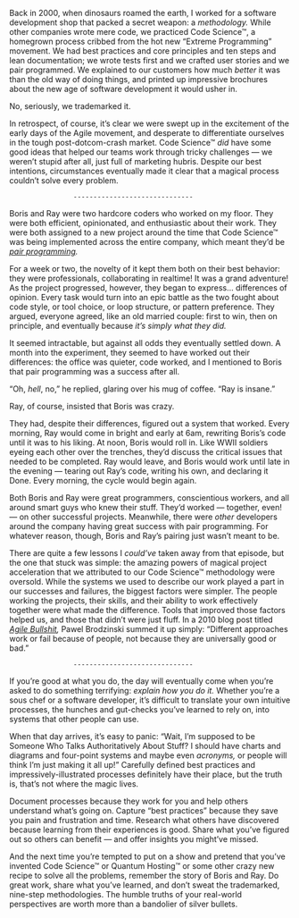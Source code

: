 

Back in 2000, when dinosaurs roamed the earth, I worked for a software development shop that packed a secret
weapon: a *methodology.* While other companies wrote mere code, we practiced Code Science™, a homegrown
process cribbed from the hot new “Extreme Programming” movement. We had best practices and core principles
and ten steps and lean documentation; we wrote tests first and we crafted user stories and we pair programmed.
We explained to our customers how much *better* it was than the old way of doing things, and printed up
impressive brochures about the new age of software development it would usher in.

No, seriously, we trademarked it.

In retrospect, of course, it’s clear we were swept up in the excitement of the early days of the Agile
movement, and desperate to differentiate ourselves in the tough post-dotcom-crash market. Code Science™
*did* have some good ideas that helped our teams work through tricky challenges — we weren’t stupid after
all, just full of marketing hubris. Despite our best intentions, circumstances eventually made it clear that a
magical process couldn’t solve every problem.

                    ------------------------------                    

Boris and Ray were two hardcore coders who worked on my floor. They were both efficient, opinionated, and
enthusiastic about their work. They were both assigned to a new project around the time that Code Science™
was being implemented across the entire company, which meant they’d be *[pair
programming](http://en.wikipedia.org/wiki/Pair_programming).*

For a week or two, the novelty of it kept them both on their best behavior: they were professionals,
collaborating in realtime! It was a grand adventure! As the project progressed, however, they began to
express... differences of opinion. Every task would turn into an epic battle as the two fought about code
style, or tool choice, or loop structure, or pattern preference. They argued, everyone agreed, like an old
married couple: first to win, then on principle, and eventually because *it’s simply what they did.*

It seemed intractable, but against all odds they eventually settled down. A month into the experiment, they
seemed to have worked out their differences: the office was quieter, code worked, and I mentioned to Boris
that pair programming was a success after all.

“Oh, *hell*, no,” he replied, glaring over his mug of coffee. “Ray is insane.”

Ray, of course, insisted that Boris was crazy.

They had, despite their differences, figured out a system that worked. Every morning, Ray would come in bright
and early at 6am, rewriting Boris’s code until it was to his liking. At noon, Boris would roll in. Like WWII
soldiers eyeing each other over the trenches, they’d discuss the critical issues that needed to be
completed. Ray would leave, and Boris would work until late in the evening — tearing out Ray’s code,
writing his own, and declaring it Done. Every morning, the cycle would begin again.

Both Boris and Ray were great programmers, conscientious workers, and all around smart guys who knew their
stuff. They’d worked — together, even! — on other successful projects. Meanwhile, there were *other*
developers around the company having great success with pair programming. For whatever reason, though, Boris
and Ray’s pairing just wasn’t meant to be.

There are quite a few lessons I *could’ve* taken away from that episode, but the one that stuck was simple:
the amazing powers of magical project acceleration that we attributed to our Code Science™ methodology were
oversold. While the systems we used to describe our work played a part in our successes and failures, the
biggest factors were simpler. The people working the projects, their skills, and their ability to work
effectively together were what made the difference. Tools that improved those factors helped us, and those
that didn’t were just fluff. In a 2010 blog post titled *[Agile
Bullshit](http://brodzinski.com/2010/03/good-agile-wrong-waterfall.html),* Pawel Brodzinski summed it up
simply: “Different approaches work or fail because of people, not because they are universally good or
bad.”

                    ------------------------------                    

If you’re good at what you do, the day will eventually come when you’re asked to do something terrifying:
*explain how you do it.* Whether you’re a sous chef or a software developer, it’s difficult to translate
your own intuitive processes, the hunches and gut-checks you’ve learned to rely on, into systems that other
people can use.

When that day arrives, it’s easy to panic: “Wait, I’m supposed to be Someone Who Talks Authoritatively
About Stuff? I should have charts and diagrams and four-point systems and maybe even *acronyms,* or people
will think I’m just making it all up!” Carefully defined best practices and impressively-illustrated
processes definitely have their place, but the truth is, that’s not where the magic lives.

Document processes because they work for you and help others understand what’s going on. Capture “best
practices” because they save you pain and frustration and time. Research what others have discovered because
learning from their experiences is good. Share what you’ve figured out so others can benefit — and offer
insights you might’ve missed.

And the next time you’re tempted to put on a show and pretend that you’ve invented Code Science™ or
Quantum Hosting™ or some other crazy new recipe to solve all the problems, remember the story of Boris and
Ray. Do great work, share what you’ve learned, and don’t sweat the trademarked, nine-step methodologies.
The humble truths of your real-world perspectives are worth more than a bandolier of silver bullets.